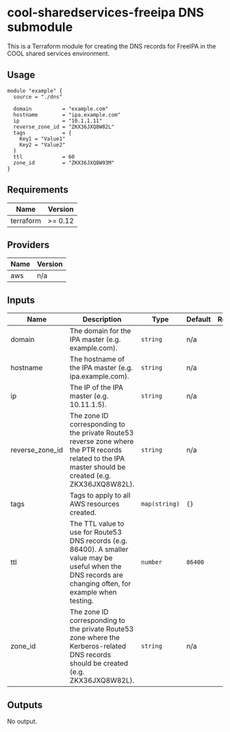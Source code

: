 # cool-sharedservices-freeipa DNS submodule #

This is a Terraform module for creating the DNS records for FreeIPA in
the COOL shared services environment.

## Usage ##

```hcl
module "example" {
  source = "./dns"

  domain          = "example.com"
  hostname        = "ipa.example.com"
  ip              = "10.1.1.11"
  reverse_zone_id = "ZKX36JXQ8W82L"
  tags            = {
    Key1 = "Value1"
    Key2 = "Value2"
  }
  ttl             = 60
  zone_id         = "ZKX36JXQ8W93M"
}
```

## Requirements ##

| Name | Version |
|------|---------|
| terraform | >= 0.12 |

## Providers ##

| Name | Version |
|------|---------|
| aws | n/a |

## Inputs ##

| Name | Description | Type | Default | Required |
|------|-------------|------|---------|:--------:|
| domain | The domain for the IPA master (e.g. example.com). | `string` | n/a | yes |
| hostname | The hostname of the IPA master (e.g. ipa.example.com). | `string` | n/a | yes |
| ip | The IP of the IPA master (e.g. 10.11.1.5). | `string` | n/a | yes |
| reverse_zone_id | The zone ID corresponding to the private Route53 reverse zone where the PTR records related to the IPA master should be created (e.g. ZKX36JXQ8W82L). | `string` | n/a | yes |
| tags | Tags to apply to all AWS resources created. | `map(string)` | `{}` | no |
| ttl | The TTL value to use for Route53 DNS records (e.g. 86400).  A smaller value may be useful when the DNS records are changing often, for example when testing. | `number` | `86400` | no |
| zone_id | The zone ID corresponding to the private Route53 zone where the Kerberos-related DNS records should be created (e.g. ZKX36JXQ8W82L). | `string` | n/a | yes |

## Outputs ##

No output.
